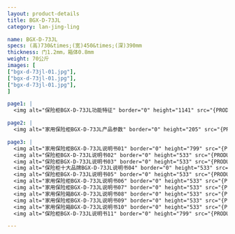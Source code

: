 ```yaml
---
layout: product-details
title: BGX-D-73JL
category: lan-jing-ling

name: BGX-D-73JL
specs: (高)730&times;(宽)450&times;(深)390mm
thickness: 门1.2mm，箱体0.8mm
weight: 70公斤
images: [
["bgx-d-73jl-01.jpg"],
["bgx-d-73jl-01.jpg"],
["bgx-d-73jl-01.jpg"],
]

page1: |
  <img alt="保险柜BGX-D-73JL功能特征" border="0" height="1141" src="{PRODUCT_IMAGES}bgx-gn.jpg" width="538" />

page2: |
  <img alt="家用保险柜BGX-D-73JL产品参数" border="0" height="205" src="{PRODUCT_IMAGES}bgx-cpcs.jpg" width="538" />

page3: |
  <img alt="家用保险柜BGX-D-73JL说明书01" border="0" height="799" src="{PRODUCT_IMAGES}bgx-sm01.jpg" width="528" /><br />
  <img alt="保险柜BGX-D-73JL说明书02" border="0" height="533" src="{PRODUCT_IMAGES}bgx-sm02.jpg" width="363" /><br />
  <img alt="保险柜BGX-D-73JL说明书03" border="0" height="533" src="{PRODUCT_IMAGES}bgx-sm03.jpg" width="363" /><br />
  <img alt="保险柜十大品牌BGX-D-73JL说明书04" border="0" height="533" src="{PRODUCT_IMAGES}bgx-sm04.jpg" width="363" /><br />
  <img alt="保险柜BGX-D-73JL说明书05" border="0" height="533" src="{PRODUCT_IMAGES}bgx-sm05.jpg" width="363" /><br />
  <img alt="家用保险柜BGX-D-73JL说明书06" border="0" height="533" src="{PRODUCT_IMAGES}bgx-sm06.jpg" width="363" /><br />
  <img alt="家用保险柜BGX-D-73JL说明书07" border="0" height="533" src="{PRODUCT_IMAGES}bgx-sm07.jpg" width="363" /><br />
  <img alt="家用保险箱BGX-D-73JL说明书08" border="0" height="533" src="{PRODUCT_IMAGES}bgx-sm08.jpg" width="363" /><br />
  <img alt="家用保险柜BGX-D-73JL说明书09" border="0" height="533" src="{PRODUCT_IMAGES}bgx-sm09.jpg" width="363" /><br />
  <img alt="家用保险箱BGX-D-73JL说明书10" border="0" height="533" src="{PRODUCT_IMAGES}bgx-sm10.jpg" width="363" /><br />
  <img alt="保险柜BGX-D-73JL说明书11" border="0" height="799" src="{PRODUCT_IMAGES}bgx-sm11.jpg" width="528" />

---
```

